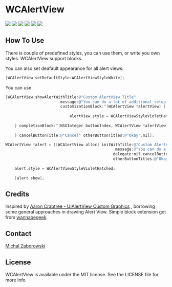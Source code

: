 WCAlertView
==========

[![](https://raw.github.com/m1entus/WCAlertView/master/Example/1thumb.png)](https://raw.github.com/m1entus/WCAlertView/master/Example/1.png)
[![](https://raw.github.com/m1entus/WCAlertView/master/Example/2thumb.png)](https://raw.github.com/m1entus/WCAlertView/master/Example/2.png)
[![](https://raw.github.com/m1entus/WCAlertView/master/Example/3thumb.png)](https://raw.github.com/m1entus/WCAlertView/master/Example/3.png)
[![](https://raw.github.com/m1entus/WCAlertView/master/Example/4thumb.png)](https://raw.github.com/m1entus/WCAlertView/master/Example/4.png)
[![](https://raw.github.com/m1entus/WCAlertView/master/Example/5thumb.png)](https://raw.github.com/m1entus/WCAlertView/master/Example/5.png)
[![](https://raw.github.com/m1entus/WCAlertView/master/Example/6thumb.png)](https://raw.github.com/m1entus/WCAlertView/master/Example/6.png)

## How To Use

There is couple of predefined styles, you can use them, or write you own styles.
WCAlertView support blocks.

You can also set deafault appearance for all alert views:

``` objective-c
[WCAlertView setDefaultStyle:WCAlertViewStyleWhite];
```


You can use

``` objective-c
[WCAlertView showAlertWithTitle:@"Custom AlertView Title" 
					    message:@"You can do a lot of additional setup using WCAlertView." 
					    customizationBlock:^(WCAlertView *alertView) {
					    
        					alertView.style = WCAlertViewStyleVioletHatched;
        					
    } completionBlock:^(NSUInteger buttonIndex, WCAlertView *alertView) {
        
    } cancelButtonTitle:@"Cancel" otherButtonTitles:@"Okay",nil];
```

``` objective-c
WCAlertView *alert = [[WCAlertView alloc] initWithTitle:@"Custom AlertView Title" 
												message:@"You can do a lot of additional setup using WCAlertView." 
											   delegate:nil cancelButtonTitle:@"Cancel" 
											   otherButtonTitles:@"Okay", nil];
											   
    alert.style = WCAlertViewStyleVioletHatched;
    
    [alert show];
```

## Credits

Inspired by [Aaron Crabtree -  UIAlertView Custom Graphics](http://mobile.tutsplus.com) , borrowing some general approaches in drawing Alert View.
Simple block extension got from [wannabegeek](http://github.com/wannabegeek/UIAlertViewExtentsions).

## Contact

[Michal Zaborowski](http://github.com/m1entus) 

## License

WCAlertView is available under the MIT license. See the LICENSE file for more info